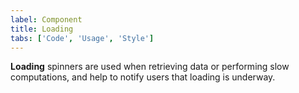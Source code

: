 ```yaml
---
label: Component
title: Loading
tabs: ['Code', 'Usage', 'Style']
---
```


<page-intro>**Loading** spinners are used when retrieving data or performing slow computations, and help to notify users that loading is underway.</page-intro>

<component
    name="Loading"
    component="loading"
    variation="loading"
    codepen="XzebrR"
    hasAngularVersion="true"
    hasReactVersion="true"
    hasVueVersion="Loading"
    >
</component>
<component
    name="Loading"
    component="loading"
    variation="loading--small"
    codepen="Xzebbg"
    hasAngularVersion="true"
    hasReactVersion="true"
    hasVueVersion="Loading"
    >
</component>
<component-docs component="loading"></component-docs>
